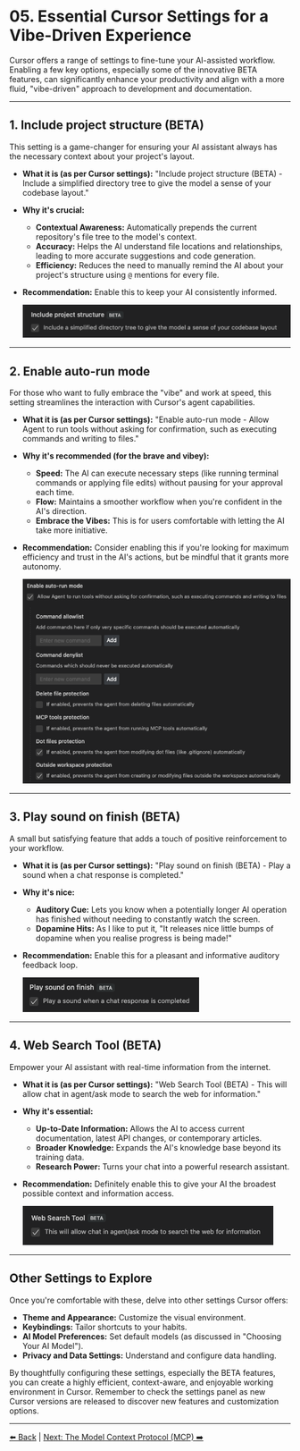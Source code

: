 # 05. Essential Cursor Settings for a Vibe-Driven Experience

Cursor offers a range of settings to fine-tune your AI-assisted workflow. Enabling a few key options, especially some of the innovative BETA features, can significantly enhance your productivity and align with a more fluid, "vibe-driven" approach to development and documentation.

---

## 1. Include project structure (BETA)

This setting is a game-changer for ensuring your AI assistant always has the necessary context about your project's layout.

-   **What it is (as per Cursor settings):** "Include project structure (BETA) - Include a simplified directory tree to give the model a sense of your codebase layout."
-   **Why it's crucial:**
    *   **Contextual Awareness:** Automatically prepends the current repository's file tree to the model's context.
    *   **Accuracy:** Helps the AI understand file locations and relationships, leading to more accurate suggestions and code generation.
    *   **Efficiency:** Reduces the need to manually remind the AI about your project's structure using `@` mentions for every file.
-   **Recommendation:** Enable this to keep your AI consistently informed.

    ![Include Project Structure Setting](../assets/include_project_structure.png)

---

## 2. Enable auto-run mode

For those who want to fully embrace the "vibe" and work at speed, this setting streamlines the interaction with Cursor's agent capabilities.

-   **What it is (as per Cursor settings):** "Enable auto-run mode - Allow Agent to run tools without asking for confirmation, such as executing commands and writing to files."
-   **Why it's recommended (for the brave and vibey):**
    *   **Speed:** The AI can execute necessary steps (like running terminal commands or applying file edits) without pausing for your approval each time.
    *   **Flow:** Maintains a smoother workflow when you're confident in the AI's direction.
    *   **Embrace the Vibes:** This is for users comfortable with letting the AI take more initiative.
-   **Recommendation:** Consider enabling this if you're looking for maximum efficiency and trust in the AI's actions, but be mindful that it grants more autonomy.

    ![Enable Auto-run Mode Setting](../assets/auto_run_mode.png)

---

## 3. Play sound on finish (BETA)

A small but satisfying feature that adds a touch of positive reinforcement to your workflow.

-   **What it is (as per Cursor settings):** "Play sound on finish (BETA) - Play a sound when a chat response is completed."
-   **Why it's nice:**
    *   **Auditory Cue:** Lets you know when a potentially longer AI operation has finished without needing to constantly watch the screen.
    *   **Dopamine Hits:** As I like to put it, "It releases nice little bumps of dopamine when you realise progress is being made!"
-   **Recommendation:** Enable this for a pleasant and informative auditory feedback loop.

    ![Play Sound on Finish Setting](../assets/play_sound_on_finish.png)

---

## 4. Web Search Tool (BETA)

Empower your AI assistant with real-time information from the internet.

-   **What it is (as per Cursor settings):** "Web Search Tool (BETA) - This will allow chat in agent/ask mode to search the web for information."
-   **Why it's essential:**
    *   **Up-to-Date Information:** Allows the AI to access current documentation, latest API changes, or contemporary articles.
    *   **Broader Knowledge:** Expands the AI's knowledge base beyond its training data.
    *   **Research Power:** Turns your chat into a powerful research assistant.
-   **Recommendation:** Definitely enable this to give your AI the broadest possible context and information access.

    ![Web Search Tool Setting](../assets/web_search_tool.png)

---

## Other Settings to Explore

Once you're comfortable with these, delve into other settings Cursor offers:

-   **Theme and Appearance:** Customize the visual environment.
-   **Keybindings:** Tailor shortcuts to your habits.
-   **AI Model Preferences:** Set default models (as discussed in "Choosing Your AI Model").
-   **Privacy and Data Settings:** Understand and configure data handling.

By thoughtfully configuring these settings, especially the BETA features, you can create a highly efficient, context-aware, and enjoyable working environment in Cursor. Remember to check the settings panel as new Cursor versions are released to discover new features and customization options.

---

[⬅️ Back](../README.md) | [Next: The Model Context Protocol (MCP) ➡️](./06-The-Model-Context-Protocol-MCP/README.md) 